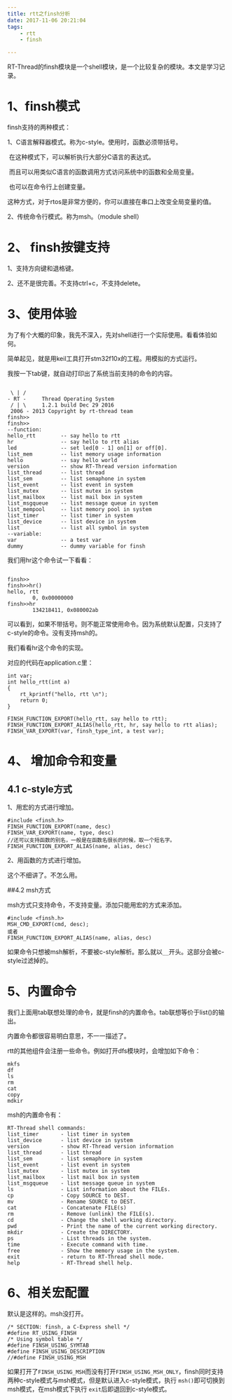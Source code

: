 ```yaml
---
title: rtt之finsh分析
date: 2017-11-06 20:21:04
tags:
	- rtt
	- finsh

---
```




RT-Thread的finsh模块是一个shell模块，是一个比较复杂的模块。本文是学习记录。

# 1、finsh模式

finsh支持的两种模式：

1、C语言解释器模式。称为c-style。使用时，函数必须带括号。

​	在这种模式下，可以解析执行大部分C语言的表达式。

​	而且可以用类似C语言的函数调用方式访问系统中的函数和全局变量。

​	也可以在命令行上创建变量。

​	这种方式，对于rtos是非常方便的，你可以直接在串口上改变全局变量的值。

2、传统命令行模式。称为msh。（module shell）

# 2、 finsh按键支持

1、支持方向键和退格键。

2、还不是很完善。不支持ctrl+c，不支持delete。



# 3、使用体验

为了有个大概的印象，我先不深入，先对shell进行一个实际使用。看看体验如何。

简单起见，就是用keil工具打开stm32f10x的工程。用模拟的方式运行。

我按一下tab键，就自动打印出了系统当前支持的命令的内容。

```

 \ | /
- RT -     Thread Operating System
 / | \     1.2.1 build Dec 29 2016
 2006 - 2013 Copyright by rt-thread team
finsh>>
finsh>>
--function:
hello_rtt        -- say hello to rtt
hr               -- say hello to rtt alias
led              -- set led[0 - 1] on[1] or off[0].
list_mem         -- list memory usage information
hello            -- say hello world
version          -- show RT-Thread version information
list_thread      -- list thread
list_sem         -- list semaphone in system
list_event       -- list event in system
list_mutex       -- list mutex in system
list_mailbox     -- list mail box in system
list_msgqueue    -- list message queue in system
list_mempool     -- list memory pool in system
list_timer       -- list timer in system
list_device      -- list device in system
list             -- list all symbol in system
--variable:
var              -- a test var
dummy            -- dummy variable for finsh
```



我们用hr这个命令试一下看看：

```

finsh>>
finsh>>hr()
hello, rtt 
        0, 0x00000000
finsh>>hr
        134218411, 0x080002ab

```

可以看到，如果不带括号。则不能正常使用命令。因为系统默认配置，只支持了c-style的命令。没有支持msh的。

我们看看hr这个命令的实现。

对应的代码在application.c里：

```
int var;
int hello_rtt(int a)
{
	rt_kprintf("hello, rtt \n");
	return 0;
}

FINSH_FUNCTION_EXPORT(hello_rtt, say hello to rtt);
FINSH_FUNCTION_EXPORT_ALIAS(hello_rtt, hr, say hello to rtt alias);
FINSH_VAR_EXPORT(var, finsh_type_int, a test var);

```



# 4、 增加命令和变量

## 4.1 c-style方式

1、用宏的方式进行增加。

```
#include <finsh.h>
FINSH_FUNCTION_EXPORT(name, desc)
FINSH_VAR_EXPORT(name, type, desc)
//还可以支持函数的别名，一般是在函数名很长的时候，取一个短名字。
FINSH_FUNCTION_EXPORT_ALIAS(name, alias, desc)
```

2、用函数的方式进行增加。

这个不细讲了。不怎么用。

##4.2 msh方式

msh方式只支持命令，不支持变量。添加只能用宏的方式来添加。

```
#include <finsh.h>
MSH_CMD_EXPORT(cmd, desc);
或者
FINSH_FUNCTION_EXPORT_ALIAS(name, alias, desc)
```

如果命令只想被msh解析，不要被c-style解析。那么就以`__`开头。这部分会被c-style过滤掉的。

# 5、内置命令

我们上面用tab联想处理的命令，就是finsh的内置命令。tab联想等价于list()的输出。

内置命令都很容易明白意思，不一一描述了。

rtt的其他组件会注册一些命令。例如打开dfs模块时，会增加如下命令：

```
mkfs
df 
ls
rm
cat 
copy
mdkir
```

msh的内置命令有：

```
RT-Thread shell commands:
list_timer       - list timer in system
list_device      - list device in system
version          - show RT-Thread version information
list_thread      - list thread
list_sem         - list semaphore in system
list_event       - list event in system
list_mutex       - list mutex in system
list_mailbox     - list mail box in system
list_msgqueue    - list message queue in system
ls               - List information about the FILEs.
cp               - Copy SOURCE to DEST.
mv               - Rename SOURCE to DEST.
cat              - Concatenate FILE(s)
rm               - Remove (unlink) the FILE(s).
cd               - Change the shell working directory.
pwd              - Print the name of the current working directory.
mkdir            - Create the DIRECTORY.
ps               - List threads in the system.
time             - Execute command with time.
free             - Show the memory usage in the system.
exit             - return to RT-Thread shell mode.
help             - RT-Thread shell help.
```



# 6、相关宏配置

默认是这样的。msh没打开。

```
/* SECTION: finsh, a C-Express shell */
#define RT_USING_FINSH
/* Using symbol table */
#define FINSH_USING_SYMTAB
#define FINSH_USING_DESCRIPTION
//#define FINSH_USING_MSH

```

如果打开了`FINSH_USING_MSH`而没有打开`FINSH_USING_MSH_ONLY`，finsh同时支持两种c-style模式与msh模式，但是默认进入c-style模式，执行 `msh()`即可切换到msh模式，在msh模式下执行 `exit`后即退回到c-style模式。



